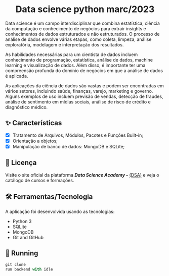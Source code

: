 

<h1 align="center"> Data science python marc/2023  </h1>

Data science é um campo interdisciplinar que combina estatística, ciência da computação e conhecimento de negócios para extrair insights e conhecimentos de dados estruturados e não estruturados. O processo de análise de dados envolve várias etapas, como coleta, limpeza, análise exploratória, modelagem e interpretação dos resultados.

As habilidades necessárias para um cientista de dados incluem conhecimento de programação, estatística, análise de dados, machine learning e visualização de dados. Além disso, é importante ter uma compreensão profunda do domínio de negócios em que a análise de dados é aplicada.

As aplicações da ciência de dados são vastas e podem ser encontradas em vários setores, incluindo saúde, finanças, varejo, marketing e governo. Alguns exemplos de uso incluem previsão de vendas, detecção de fraudes, análise de sentimento em mídias sociais, análise de risco de crédito e diagnóstico médico.


## **✨ Características**

- [x] Tratamento de Arquivos, Módulos, Pacotes e Funções Built-in;
- [x] Orientação a objetos;
- [x] Manipulação de banco de dados: MongoDB e SQLite;

## **🔖 Licença**
Visite o site oficial da plataforma _**Data Science Academy -**_ [(DSA)](https://www.datascienceacademy.com.br/) e veja o catálogo de cursos e formações.

## **🛠️ Ferramentas/Tecnologia**

A aplicação foi desenvolvida usando as tecnologias:

- Python 3
- SQLite
- MongoDB
- Git and GitHub 


## 🔧 **Running**

```js
git clone
run backend with idle
```


